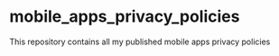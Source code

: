 # mobile_apps_privacy_policies
This repository contains all my published mobile apps privacy policies

